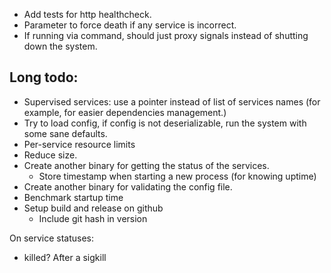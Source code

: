 * Add tests for http healthcheck.
* Parameter to force death if any service is incorrect.
* If running via command, should just proxy signals instead of shutting down the system.

## Long todo:
* Supervised services: use a pointer instead of list of services names (for example, for easier dependencies management.)
* Try to load config, if config is not deserializable, run the system with some sane defaults.
* Per-service resource limits
* Reduce size.
* Create another binary for getting the status of the services.
    * Store timestamp when starting a new process (for knowing uptime)
* Create another binary for validating the config file.
* Benchmark startup time
* Setup build and release on github
    * Include git hash in version

On service statuses:
* killed? After a sigkill